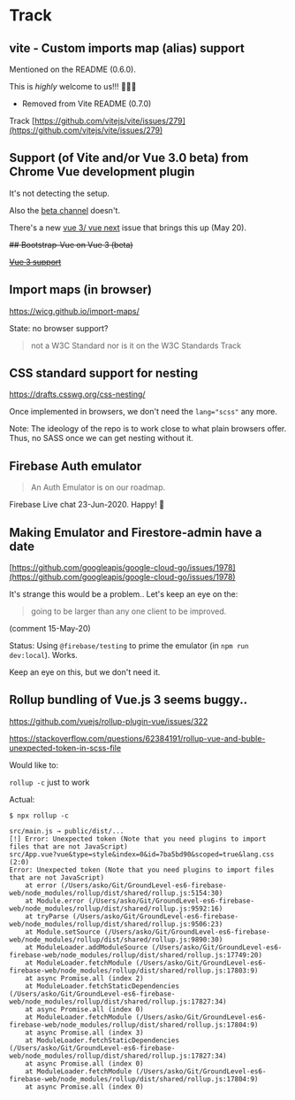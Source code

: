 # Track

## vite - Custom imports map (alias) support

Mentioned on the README (0.6.0). 

This is *highly* welcome to us!!! 🎉🎊🍬

- Removed from Vite README (0.7.0)

Track [https://github.com/vitejs/vite/issues/279](https://github.com/vitejs/vite/issues/279)


## Support (of Vite and/or Vue 3.0 beta) from Chrome Vue development plugin

It's not detecting the setup.

Also the [beta channel](https://chrome.google.com/webstore/detail/vuejs-devtools/ljjemllljcmogpfapbkkighbhhppjdbg) doesn't.

<!--
The [issues](https://github.com/vuejs/vue-devtools/issues) do not mention anything about Vite or Vue 3 beta (28-Apr-20). When they do, add the direct link here.
-->

There's a new [vue 3/ vue next](https://github.com/vuejs/vue-devtools/issues/1199) issue that brings this up (May 20).


<strike>
## Bootstrap-Vue on Vue 3 (beta)

[Vue 3 support](https://github.com/bootstrap-vue/bootstrap-vue/issues/5196)</strike>


## Import maps (in browser)

https://wicg.github.io/import-maps/

State: no browser support?

>not a W3C Standard nor is it on the W3C Standards Track


## CSS standard support for nesting

https://drafts.csswg.org/css-nesting/

Once implemented in browsers, we don't need the `lang="scss"` any more.

Note: The ideology of the repo is to work close to what plain browsers offer. Thus, no SASS once we can get nesting without it.


## Firebase Auth emulator

>An Auth Emulator is on our roadmap.

Firebase Live chat 23-Jun-2020.  Happy!  🦋


## Making Emulator and Firestore-admin have a date

[https://github.com/googleapis/google-cloud-go/issues/1978](https://github.com/googleapis/google-cloud-go/issues/1978)

It's strange this would be a problem.. Let's keep an eye on the:

>going to be larger than any one client to be improved.

(comment 15-May-20)

Status: Using `@firebase/testing` to prime the emulator (in `npm run dev:local`). Works.

Keep an eye on this, but we don't need it.


## Rollup bundling of Vue.js 3 seems buggy.. 

https://github.com/vuejs/rollup-plugin-vue/issues/322

https://stackoverflow.com/questions/62384191/rollup-vue-and-buble-unexpected-token-in-scss-file

Would like to:

`rollup -c` just to work

Actual:

```
$ npx rollup -c

src/main.js → public/dist/...
[!] Error: Unexpected token (Note that you need plugins to import files that are not JavaScript)
src/App.vue?vue&type=style&index=0&id=7ba5bd90&scoped=true&lang.css (2:0)
Error: Unexpected token (Note that you need plugins to import files that are not JavaScript)
    at error (/Users/asko/Git/GroundLevel-es6-firebase-web/node_modules/rollup/dist/shared/rollup.js:5154:30)
    at Module.error (/Users/asko/Git/GroundLevel-es6-firebase-web/node_modules/rollup/dist/shared/rollup.js:9592:16)
    at tryParse (/Users/asko/Git/GroundLevel-es6-firebase-web/node_modules/rollup/dist/shared/rollup.js:9506:23)
    at Module.setSource (/Users/asko/Git/GroundLevel-es6-firebase-web/node_modules/rollup/dist/shared/rollup.js:9890:30)
    at ModuleLoader.addModuleSource (/Users/asko/Git/GroundLevel-es6-firebase-web/node_modules/rollup/dist/shared/rollup.js:17749:20)
    at ModuleLoader.fetchModule (/Users/asko/Git/GroundLevel-es6-firebase-web/node_modules/rollup/dist/shared/rollup.js:17803:9)
    at async Promise.all (index 2)
    at ModuleLoader.fetchStaticDependencies (/Users/asko/Git/GroundLevel-es6-firebase-web/node_modules/rollup/dist/shared/rollup.js:17827:34)
    at async Promise.all (index 0)
    at ModuleLoader.fetchModule (/Users/asko/Git/GroundLevel-es6-firebase-web/node_modules/rollup/dist/shared/rollup.js:17804:9)
    at async Promise.all (index 3)
    at ModuleLoader.fetchStaticDependencies (/Users/asko/Git/GroundLevel-es6-firebase-web/node_modules/rollup/dist/shared/rollup.js:17827:34)
    at async Promise.all (index 0)
    at ModuleLoader.fetchModule (/Users/asko/Git/GroundLevel-es6-firebase-web/node_modules/rollup/dist/shared/rollup.js:17804:9)
    at async Promise.all (index 0)
```

